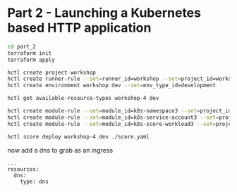 # Part 2 - Launching a Kubernetes based HTTP application

```sh
cd part_2
terraform init
terraform apply
```

```sh
hctl create project workshop
hctl create runner-rule --set=runner_id=workshop --set=project_id=workshop
hctl create environment workshop dev --set=env_type_id=development
```

```sh
hctl get available-resource-types workshop-4 dev

hctl create module-rule --set=module_id=k8s-namespace3 --set=project_id=workshop-4
hctl create module-rule --set=module_id=k8s-service-account3 --set=project_id=workshop-4
hctl create module-rule --set=module_id=k8s-score-workload3 --set=project_id=workshop-4
```

```sh
hctl score deploy workshop-4 dev ./score.yaml
```

now add a dns to grab as an ingress

```
...
resources:
  dns:
    type: dns
```

